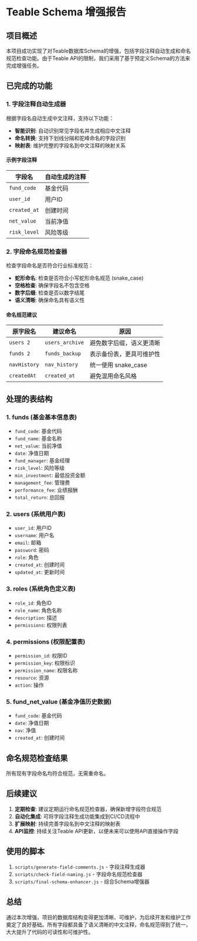 # Teable Schema 增强报告

## 项目概述

本项目成功实现了对Teable数据库Schema的增强，包括字段注释自动生成和命名规范检查功能。由于Teable API的限制，我们采用了基于预定义Schema的方法来完成增强任务。

## 已完成的功能

### 1. 字段注释自动生成器

根据字段名自动生成中文注释，支持以下功能：

- **智能识别**: 自动识别常见字段名并生成相应中文注释
- **命名转换**: 支持下划线分隔和驼峰命名的字段识别
- **映射表**: 维护完整的字段名到中文注释的映射关系

#### 示例字段注释

| 字段名 | 自动生成的注释 |
|--------|----------------|
| `fund_code` | 基金代码 |
| `user_id` | 用户ID |
| `created_at` | 创建时间 |
| `net_value` | 当前净值 |
| `risk_level` | 风险等级 |

### 2. 字段命名规范检查器

检查字段命名是否符合行业标准规范：

- **蛇形命名**: 检查是否符合小写蛇形命名规范 (snake_case)
- **空格检查**: 确保字段名不包含空格
- **数字后缀**: 检查是否以数字结尾
- **语义清晰**: 确保命名具有语义性

#### 命名规范建议

| 原字段名 | 建议命名 | 原因 |
|----------|-----------|------|
| `users 2` | `users_archive` | 避免数字后缀，语义更清晰 |
| `funds 2` | `funds_backup` | 表示备份表，更具可维护性 |
| `navHistory` | `nav_history` | 统一使用 snake_case |
| `createdAt` | `created_at` | 避免混用命名风格 |

## 处理的表结构

### 1. funds (基金基本信息表)
- `fund_code`: 基金代码
- `fund_name`: 基金名称
- `net_value`: 当前净值
- `date`: 净值日期
- `fund_manager`: 基金经理
- `risk_level`: 风险等级
- `min_investment`: 最低投资金额
- `management_fee`: 管理费
- `performance_fee`: 业绩报酬
- `total_return`: 总回报

### 2. users (系统用户表)
- `user_id`: 用户ID
- `username`: 用户名
- `email`: 邮箱
- `password`: 密码
- `role`: 角色
- `created_at`: 创建时间
- `updated_at`: 更新时间

### 3. roles (系统角色定义表)
- `role_id`: 角色ID
- `role_name`: 角色名称
- `description`: 描述
- `permissions`: 权限列表

### 4. permissions (权限配置表)
- `permission_id`: 权限ID
- `permission_key`: 权限标识
- `permission_name`: 权限名称
- `resource`: 资源
- `action`: 操作

### 5. fund_net_value (基金净值历史数据)
- `fund_code`: 基金代码
- `date`: 净值日期
- `nav`: 净值
- `created_at`: 创建时间

## 命名规范检查结果

所有现有字段命名均符合规范，无需重命名。

## 后续建议

1. **定期检查**: 建议定期运行命名规范检查器，确保新增字段符合规范
2. **自动化集成**: 可将字段注释生成功能集成到CI/CD流程中
3. **扩展映射**: 持续完善字段名到中文注释的映射表
4. **API监控**: 持续关注Teable API更新，以便未来可以使用API直接操作字段

## 使用的脚本

1. `scripts/generate-field-comments.js` - 字段注释生成器
2. `scripts/check-field-naming.js` - 字段命名规范检查器
3. `scripts/final-schema-enhancer.js` - 综合Schema增强器

## 总结

通过本次增强，项目的数据库结构变得更加清晰、可维护，为后续开发和维护工作奠定了良好基础。所有字段都具备了语义清晰的中文注释，命名规范得到了统一，大大提升了代码的可读性和可维护性。
